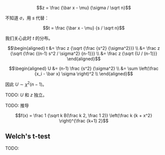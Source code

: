 $$z = \frac {\bar x - \mu} {\sigma / \sqrt n}$$

不知道 $\sigma$，用 $s$ 代替：

$$t = \frac {\bar x - \mu} {s / \sqrt n}$$

我们关心此时 $t$ 的分布。

$$\begin{aligned}
    t &= \frac z {\sqrt {\frac {s^2} {\sigma^2}}} \\
    &= \frac z {\sqrt {\frac {(n-1) s^2 / \sigma^2} {n-1}}} \\
    &= \frac z {\sqrt {U / (n-1)}}
\end{aligned}$$

$$\begin{aligned}
    U &= (n-1) \frac {s^2} {\sigma^2} \\
    &= \sum \left(\frac {x_i - \bar x} \sigma \right)^2 \\
\end{aligned}$$

因此 $U \sim \chi^2(n-1)$。

TODO: $U$ 和 $z$ 独立。

TODO: 推导


$$f(x) = \frac 1 {\sqrt k B(\frac k 2, \frac 1 2)} \left(\frac k {k + x^2} \right)^{\frac {k+1} 2}$$

## Welch's t-test

TODO: